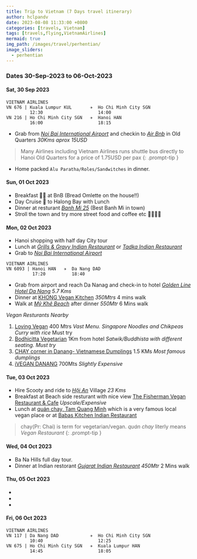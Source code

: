 ```yaml
---
title: Trip to Vietnam (7 Days travel itinerary)
author: hclpandv
date: 2023-08-08 11:33:00 +0800
categories: [travels, Vietnam]
tags: [travels,flying,VietnamAirlines]
mermaid: true
img_path: /images/travel/perhentian/
image_sliders:
  - perhentian
---
```


### Dates 30-Sep-2023 to 06-Oct-2023

#### Sat, 30 Sep 2023

```
VIETNAM AIRLINES
VN 676 | Kuala Lumpur KUL       ✈  Ho Chi Minh City SGN
         12:30                     14:00 
VN 216 | Ho Chi Minh City SGN   ✈  Hanoi HAN
         16:00                     18:15 
```  

* Grab from [*Noi Bai International Airport*](https://goo.gl/maps/hPsb9RHCjMosBH6T7) and checkin to [*Air Bnb*](https://goo.gl/maps/JTNF3dBdKX6ydqAu6) in Old Quarters *30Kms aprox 15USD* 

> Many Airlines including Vietnam Airlines runs shuttle bus directly to Hanoi Old Quarters for a price of 1.75USD per pax
{: .prompt-tip }


* Home packed `Alu Paratha/Roles/Sandwitches` in dinner. 

#### Sun, 01 Oct 2023

* Breakfast 🍵🍔 at BnB (Bread Omlette on the house!!)
* Day Cruise 🚤 to Halong Bay with Lunch
* Dinner at resturant [*Banh Mi 25*](https://goo.gl/maps/qCLDE25yKiT1dfC27) (Best Banh Mi in town)
* Stroll the town and try more street food and coffee etc 🍜🍕🍻🍷

#### Mon, 02 Oct 2023

* Hanoi shopping with half day City tour 
* Lunch at [*Grills & Gravy Indian Restaurant*](https://goo.gl/maps/BZUZZPLCreSTVD7Y9) or [*Tadka Indian Restaurant*](https://goo.gl/maps/T8WWcsBFsSbRkzgP7)
* Grab to [*Noi Bai International Airport*](https://goo.gl/maps/hPsb9RHCjMosBH6T7)

```
VIETNAM AIRLINES
VN 6093 | Hanoi HAN   ✈  Da Nang DAD
          17:20          18:40 
```  

* Grab from airport and reach Da Nanag and check-in to hotel [*Golden Line Hotel Da Nang*](https://goo.gl/maps/PMjJcsjY6RYRLEih6) *5.7 Kms*
* Dinner at [KHONG Vegan Kitchen](https://goo.gl/maps/3hbUenfg892DjoVs6) *350Mtrs* 4 mins walk
* Walk at [*Mỹ Khê Beach*](https://goo.gl/maps/Enbgd635NcJphMXz5) after dinner *550Mtr* 6 Mins walk

*Vegan Resturants Nearby* 

1. [Loving Vegan](https://goo.gl/maps/HUBRi8EAJmkfEEY49) 400 Mtrs *Vast Menu. Singapore Noodles and Chikpeas Curry with rice* Must try 
2. [Bodhicitta Vegetarian](https://goo.gl/maps/J28QcDFXAPEkaqhG7) 1Km from hotel *Satwik/Buddhista with different seating. Must try*
3. [CHAY corner in Danang- Vietnamese Dumplings](https://goo.gl/maps/f6VmAF1utsGxBmQH6) 1.5 KMs *Most famous dumplings*
4. [iVEGAN DANANG](https://goo.gl/maps/9Wi8V8ysRBSxJUxA9) 700Mts *Slightly Expensive*

#### Tue, 03 Oct 2023

* Hire Scooty and ride to [*Hội An*](https://goo.gl/maps/H29QAew3TqJVqHb1A) Village *23 Kms*
* Breakfast at Beach side resturant with nice view [The Fisherman Vegan Restaurant & Cafe](https://goo.gl/maps/1911JYbBUjiCxjb58) *Upscale/Expensive*
* Lunch at [quán chay, Tam Quang Minh](https://goo.gl/maps/9wi9m8uPAguHua6d9) which is a very famous local vegan place or at [Babas Kitchen Indian Restaurant](https://goo.gl/maps/59Yis48rL14pBQrR9)

> chay(Pr: Chai) is term for vegetarian/vegan. *quán chay* literly means *Vegan Restaurant*
{: .prompt-tip }


#### Wed, 04 Oct 2023

* Ba Na Hills full day tour.
* Dinner at Indian restorant [*Gujarat Indian Restaurant*](https://goo.gl/maps/ZPTsbwNNXtj9mcMBA) *450Mtr* 2 Mins walk  

#### Thu, 05 Oct 2023

* 
* 
* 

#### Fri, 06 Oct 2023

```
VIETNAM AIRLINES
VN 117 | Da Nang DAD            ✈  Ho Chi Minh City SGN
         10:40                     12:25 
VN 675 | Ho Chi Minh City SGN   ✈  Kuala Lumpur HAN
         14:45                     18:05 
```  
